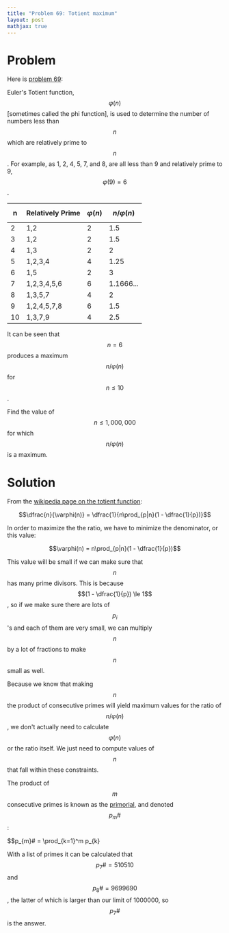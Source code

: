 ```yaml
---
title: "Problem 69: Totient maximum"
layout: post
mathjax: true
---
```


# Problem
Here is [problem 69](https://projecteuler.net/problem=69):

Euler's Totient function, $$\varphi(n)$$ [sometimes called the phi function], is used to determine the number of numbers less than $$n$$ which are relatively prime to $$n$$. For example, as 1, 2, 4, 5, 7, and 8, are all less than 9 and relatively prime to 9, $$\varphi(9)=6$$.

|n  |Relatively Prime|$$\varphi(n)$$|$$n/\varphi(n)$$|
|---|----------------|--------------|----------------|
|2  |1,2             |2             |1.5             |
|3  |1,2             |2             |1.5             |
|4  |1,3             |2             |2               |
|5  |1,2,3,4         |4             |1.25            |
|6  |1,5             |2             |3               |
|7  |1,2,3,4,5,6     |6             |1.1666...       |
|8  |1,3,5,7         |4             |2               |
|9  |1,2,4,5,7,8     |6             |1.5             |
|10 |1,3,7,9         |4             |2.5             |

It can be seen that $$n=6$$ produces a maximum $$n/\varphi(n)$$ for $$n \leq 10$$.

Find the value of $$n \leq 1,000,000$$ for which $$n/\varphi(n)$$ is a maximum.

# Solution
From the [wikipedia page on the totient function](https://en.wikipedia.org/wiki/Euler%27s_totient_function):

$$\dfrac{n}{\varphi(n)} = \dfrac{1}{n\prod_{p|n}(1 - \dfrac{1}{p})}$$

In order to maximize the the ratio, we have to minimize the denominator, or this value:

$$\varphi(n) = n\prod_{p|n}(1 - \dfrac{1}{p})$$

This value will be small if we can make sure that $$n$$ has many prime divisors.  This is because $$(1 - \dfrac{1}{p}) \le 1$$, so if we make sure there are lots of $$p_{i}$$'s and each of them are very small, we can multiply $$n$$ by a lot of fractions to make $$n$$ small as well.

Because we know that making $$n$$ the product of consecutive primes will yield maximum values for the ratio of $$n/\varphi(n)$$, we don't actually need to calculate $$\varphi(n)$$ or the ratio itself.  We just need to compute values of $$n$$ that fall within these constraints.

The product of $$m$$ consecutive primes is known as the [primorial](http://en.wikipedia.org/wiki/Primorial), and denoted $$p_{m}\#$$:

$$p_{m}\# = \prod_{k=1}^m p_{k}

With a list of primes it can be calculated that $$p_{7}\# = 510510$$ and $$p_{8}\# = 9699690$$, the latter of which is larger than our limit of 1000000, so $$p_{7}\#$$ is the answer.
